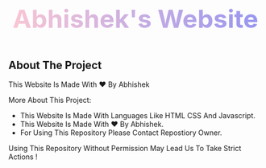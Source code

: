 <style>
    h3{
        font-size: 50px;
        background-image: linear-gradient(to left, #9796f0, #fbc7d4);
        -webkit-background-clip: text;
        -moz-background-clip: text;
        background-clip: text;
        color: transparent;
    }
</style>
<div id="top"></div>
<!-- PROJECT LOGO -->
<br />
<div align="center">
  <a href="https://github.com/othneildrew/Best-README-Template">
  </a>

  <h3 align="center">Abhishek's Website</h3>

  <p align="center">
    
  </p>
</div>




<!-- ABOUT THE PROJECT -->
## About The Project


This Website Is Made With ❤ By Abhishek

More About This Project:
* This Website Is Made With Languages Like HTML CSS And Javascript.
* This Website Is Made With ♥ By Abhishek.
* For Using This Repository Please Contact Repostiory Owner.

Using This Repository Without Permission May Lead Us To Take Strict Actions !


